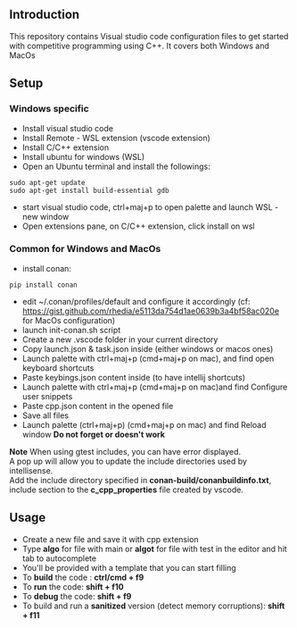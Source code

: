 ## Introduction

This repository contains Visual studio code configuration files to get started with competitive programming using C++. It covers both Windows and MacOs

## Setup
### Windows specific
* Install visual studio code
* Install Remote - WSL extension (vscode extension)
* Install C/C++ extension
* Install ubuntu for windows (WSL)
* Open an Ubuntu terminal and install the followings:
```
sudo apt-get update
sudo apt-get install build-essential gdb
```
* start visual studio code, ctrl+maj+p to open palette and launch WSL - new window
* Open extensions pane, on C/C++ extension, click install on wsl

### Common for Windows and MacOs
* install conan:
```
pip install conan
```
* edit ~/.conan/profiles/default and configure it accordingly (cf: https://gist.github.com/rhedia/e5113da754d1ae0639b3a4bf58ac020e for MacOs configuration)
* launch init-conan.sh script
* Create a new .vscode folder in your current directory
* Copy launch.json & task.json inside (either windows or macos ones)
* Launch palette with ctrl+maj+p (cmd+maj+p on mac), and find open keyboard shortcuts
* Paste keybings.json content inside (to have intellij shortcuts)
* Launch palette with ctrl+maj+p (cmd+maj+p on mac)and find Configure user snippets
* Paste cpp.json content in the opened file
* Save all files
* Launch palette (ctrl+maj+p) (cmd+maj+p on mac) and find Reload window **Do not forget or doesn't work**

**Note**
When using gtest includes, you can have error displayed.  
A pop up will allow you to update the include directories used by intellisense.  
Add the include directory specified in **conan-build/conanbuildinfo.txt**, include section to the **c_cpp_properties** file created by vscode.

## Usage
* Create a new file and save it with cpp extension
* Type **algo** for file with main or **algot** for file with test in the editor and hit tab to autocomplete
* You'll be provided with a template that you can start filling
* To **build** the code : **ctrl/cmd + f9**
* To **run** the code: **shift + f10**
* To **debug** the code: **shift + f9**
* To build and run a **sanitized** version (detect memory corruptions): **shift + f11**


